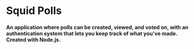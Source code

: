 <h1>Squid Polls</h1>
</hr>
<h4>An application where polls can be created, viewed, and voted on, with an authentication system that lets you keep track of what you've made. Created with Node.js.</h4>